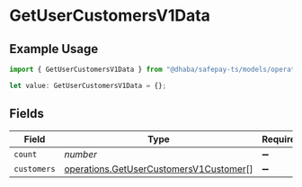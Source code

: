 # GetUserCustomersV1Data

## Example Usage

```typescript
import { GetUserCustomersV1Data } from "@dhaba/safepay-ts/models/operations";

let value: GetUserCustomersV1Data = {};
```

## Fields

| Field                                                                                            | Type                                                                                             | Required                                                                                         | Description                                                                                      |
| ------------------------------------------------------------------------------------------------ | ------------------------------------------------------------------------------------------------ | ------------------------------------------------------------------------------------------------ | ------------------------------------------------------------------------------------------------ |
| `count`                                                                                          | *number*                                                                                         | :heavy_minus_sign:                                                                               | N/A                                                                                              |
| `customers`                                                                                      | [operations.GetUserCustomersV1Customer](../../models/operations/getusercustomersv1customer.md)[] | :heavy_minus_sign:                                                                               | N/A                                                                                              |